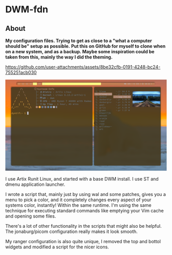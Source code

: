  DWM-fdn
=============
## About
**My configuration files. Trying to get as close to a "what a computer should be" setup as possible.**
**Put this on GitHub for myself to clone when on a new system, and as a backup. Maybe some inspiration could be taken from this, mainly the way I did the theming.**
    
https://github.com/user-attachments/assets/8be32cfb-0191-4248-bc24-755251acb030

<img src="screenshots/geel.png">

I use Artix Runit Linux, and started with a base DWM install. I use ST and dmenu application launcher. 

I wrote a script that, mainly just by using wal and some patches, gives you a menu to pick a color, and it completely changes every aspect of your systems color, instantly! Within the same runtime. 
    I'm using the same technique for executing standard commands like emptying your Vim cache and opening some files. 

There's a lot of other functionality in the scripts that might also be helpful. The jonaburg/picom configuration really makes it look smooth.
    
My ranger configuration is also quite unique, I removed the top and bottol widgets and modified a script for the nicer icons.
